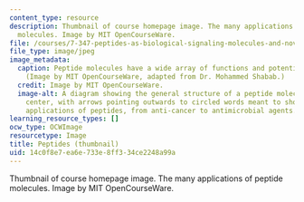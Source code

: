 ```yaml
---
content_type: resource
description: Thumbnail of course homepage image. The many applications of peptide
  molecules. Image by MIT OpenCourseWare.
file: /courses/7-347-peptides-as-biological-signaling-molecules-and-novel-drugs-spring-2016/14c0f8e7ea6e733e8ff334ce2248a99a_7-347s16-th.jpg
file_type: image/jpeg
image_metadata:
  caption: Peptide molecules have a wide array of functions and potential applications.
    (Image by MIT OpenCourseWare, adapted from Dr. Mohammed Shabab.)
  credit: Image by MIT OpenCourseWare.
  image-alt: A diagram showing the general structure of a peptide molecule in the
    center, with arrows pointing outwards to circled words meant to show the many
    applications of peptides, from anti-cancer to antimicrobial agents.
learning_resource_types: []
ocw_type: OCWImage
resourcetype: Image
title: Peptides (thumbnail)
uid: 14c0f8e7-ea6e-733e-8ff3-34ce2248a99a
---
```

Thumbnail of course homepage image. The many applications of peptide molecules. Image by MIT OpenCourseWare.